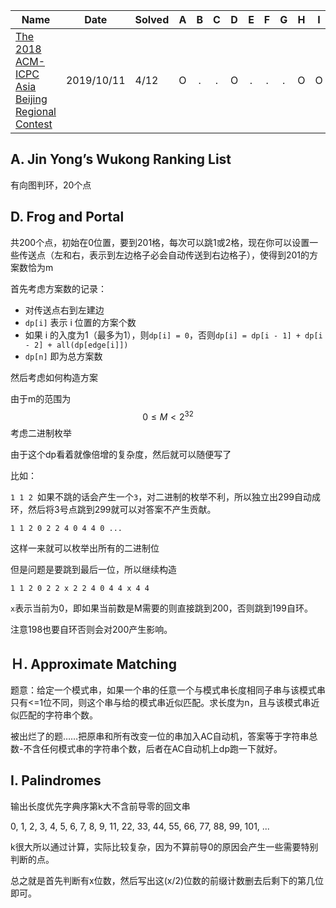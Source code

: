 | Name                                                         | Date       | Solved |  A   |  B   |  C   |  D   |  E   |  F   |  G   |  H   |  I   |  J   |
| ------------------------------------------------------------ | ---------- | ------ | :--: | :--: | :--: | :--: | :--: | :--: | :--: | :--: | :--: | :--: |
| [The 2018 ACM-ICPC Asia Beijing Regional Contest](https://vjudge.net/contest/333849) | 2019/10/11 | 4/12   |  O   |  .   |  .   |  O   |  .   |  .   |  .   |  O   |  O   |  .   |


## A. Jin Yong’s Wukong Ranking List

有向图判环，20个点


## D. Frog and Portal

共200个点，初始在0位置，要到201格，每次可以跳1或2格，现在你可以设置一些传送点（左和右，表示到左边格子必会自动传送到右边格子），使得到201的方案数恰为m

首先考虑方案数的记录：

- 对传送点右到左建边
- `dp[i]` 表示 i 位置的方案个数
- 如果 i 的入度为1（最多为1），则`dp[i] = 0`，否则`dp[i] = dp[i - 1] + dp[i - 2] + all(dp[edge[i]])`
- `dp[n]` 即为总方案数

然后考虑如何构造方案

由于m的范围为
$$
0 \le M < 2^{32}
$$
考虑二进制枚举

由于这个dp看着就像倍增的复杂度，然后就可以随便写了

比如：

`1 1 2 `如果不跳的话会产生一个`3`，对二进制的枚举不利，所以独立出299自动成环，然后将3号点跳到299就可以对答案不产生贡献。

`1 1 2 0 2 2 4 0 4 4 0 ...`

这样一来就可以枚举出所有的二进制位

但是问题是要跳到最后一位，所以继续构造

`1 1 2 0 2 2 x 2 2 4 0 4 4 x 4 4 `

`x`表示当前为0，即如果当前数是M需要的则直接跳到200，否则跳到199自环。

注意198也要自环否则会对200产生影响。

## Ｈ.  Approximate Matching

题意：给定一个模式串，如果一个串的任意一个与模式串长度相同子串与该模式串只有<=1位不同，则这个串与给的模式串近似匹配。求长度为n，且与该模式串近似匹配的字符串个数。

被出烂了的题……把原串和所有改变一位的串加入AC自动机，答案等于字符串总数-不含任何模式串的字符串个数，后者在AC自动机上dp跑一下就好。

## I.  Palindromes

输出长度优先字典序第k大不含前导零的回文串

0, 1, 2, 3, 4, 5, 6, 7, 8, 9, 11, 22, 33, 44, 55, 66, 77, 88, 99, 101, ...

k很大所以通过计算，实际比较复杂，因为不算前导0的原因会产生一些需要特别判断的点。

总之就是首先判断有x位数，然后写出这(x/2)位数的前缀计数删去后剩下的第几位即可。